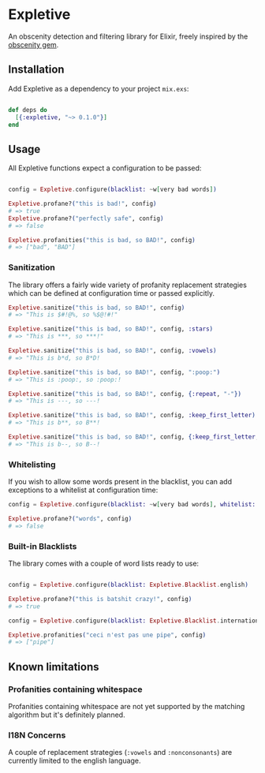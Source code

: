 # Expletive

An obscenity detection and filtering library for Elixir, freely inspired by the [obscenity gem](https://github.com/tjackiw/obscenity).

## Installation

Add Expletive as a dependency to your project `mix.exs`:

```Elixir

def deps do
  [{:expletive, "~> 0.1.0"}]
end

```

## Usage

All Expletive functions expect a configuration to be passed:

```Elixir

config = Expletive.configure(blacklist: ~w[very bad words])

Expletive.profane?("this is bad!", config)
# => true
Expletive.profane?("perfectly safe", config)
# => false

Expletive.profanities("this is bad, so BAD!", config)
# => ["bad", "BAD"]
```

### Sanitization

The library offers a fairly wide variety of profanity replacement strategies which can be defined at configuration time or passed explicitly.

```Elixir
Expletive.sanitize("this is bad, so BAD!", config)
# => "This is $#!@%, so %$@!#!"

Expletive.sanitize("this is bad, so BAD!", config, :stars)
# => "This is ***, so ***!"

Expletive.sanitize("this is bad, so BAD!", config, :vowels)
# => "This is b*d, so B*D!

Expletive.sanitize("this is bad, so BAD!", config, ":poop:")
# => "This is :poop:, so :poop:!

Expletive.sanitize("this is bad, so BAD!", config, {:repeat, "-"})
# => "This is ---, so ---!

Expletive.sanitize("this is bad, so BAD!", config, :keep_first_letter)
# => "This is b**, so B**!

Expletive.sanitize("this is bad, so BAD!", config, {:keep_first_letter, "-"})
# => "This is b--, so B--!

```

### Whitelisting

If you wish to allow some words present in the blacklist, you can add exceptions to a whitelist at configuration time:

```Elixir
config = Expletive.configure(blacklist: ~w[very bad words], whitelist: ~w[words])

Expletive.profane?("words", config)
# => false

```

### Built-in Blacklists

The library comes with a couple of word lists ready to use:

```Elixir

config = Expletive.configure(blacklist: Expletive.Blacklist.english)

Expletive.profane?("this is batshit crazy!", config)
# => true

config = Expletive.configure(blacklist: Expletive.Blacklist.international)

Expletive.profanities("ceci n'est pas une pipe", config)
# => ["pipe"]

```

## Known limitations

### Profanities containing whitespace

Profanities containing whitespace are not yet supported by the matching algorithm but it's definitely planned.

### I18N Concerns

A couple of replacement strategies (`:vowels` and `:nonconsonants`) are currently limited to the english language.
